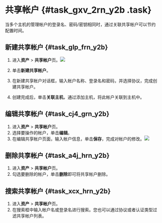 # 共享帐户 {#task_gxv_2rn_y2b .task}

当多个主机的管理帐户的登录名、密码/密钥相同时，通过关联共享帐户可以节约配置时间。

## 新建共享帐户 {#task_glp_frn_y2b}

1.  进入**资产** \> **共享帐户**页。![](http://static-aliyun-doc.oss-cn-hangzhou.aliyuncs.com/assets/img/18794/153663002710436_zh-CN.png)

 
2.  单击**新建共享帐户**。 
3.  在新建共享帐户对话框，输入帐户名称、登录名和密码，并选择协议，完成创建共享帐户。 
4.  创建完成后，单击**关联主机**，通过添加主机，将此帐户关联到主机中。 

## 编辑共享帐户 {#task_cj4_grn_y2b}

1.  进入**资产** \> **共享帐户**页。 
2.  选择要操作的帐户，单击**编辑**。 
3.  在编辑共享帐户页面，输入帐户信息，单击**保存**，完成对帐户的修改。![](http://static-aliyun-doc.oss-cn-hangzhou.aliyuncs.com/assets/img/18794/153663002710439_zh-CN.png)

 

## 删除共享帐户 {#task_a4j_hrn_y2b}

1.  进入**资产** \> **共享帐户**页。 
2.  勾选要删除的帐户，单击**删除**即可将共享帐户删除。 

## 搜索共享帐户 {#task_xcx_hrn_y2b}

1.  进入**资产** \> **共享帐户**页。 
2.  在搜索框中输入帐户名或登录名进行搜索。您也可以通过协议或者认证类型过滤共享帐户列表。 


